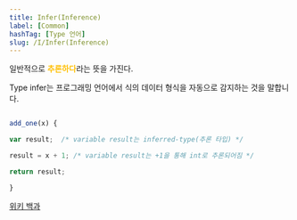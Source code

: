 ```yaml
---
title: Infer(Inference)
label: [Common]
hashTag: [Type 언어]
slug: /I/Infer(Inference)
---
```

일반적으로 <span style="color:#FFBF00; font-weight:bold;">추론하다</span>라는 뜻을 가진다.

Type infer는 프로그래밍 언어에서 식의 데이터 형식을 자동으로 감지하는 것을 말합니다.

```javascript

add_one(x) {

var result;  /* variable result는 inferred-type(추론 타입) */

result = x + 1; /* variable result는 +1을 통해 int로 추론되어짐 */

return result;

}

```

<a href="https://en.wikipedia.org/wiki/Type_inference#:~:text=Type%20inference%20refers%20to%20the,some%20strongly%20statically%20typed%20languages">위키 백과</a>

